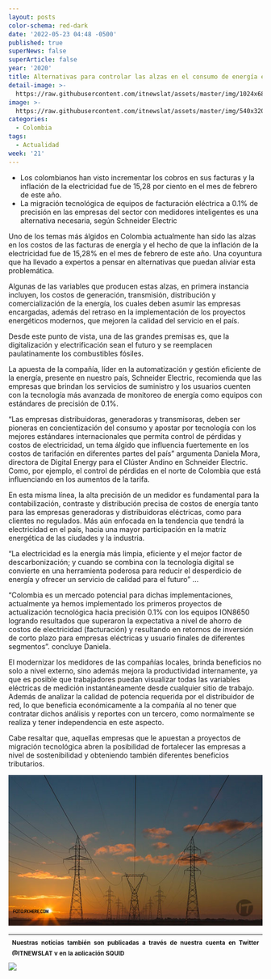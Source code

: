 ```yaml
---
layout: posts
color-schema: red-dark
date: '2022-05-23 04:48 -0500'
published: true
superNews: false
superArticle: false
year: '2020'
title: Alternativas para controlar las alzas en el consumo de energía en Colombia
detail-image: >-
  https://raw.githubusercontent.com/itnewslat/assets/master/img/1024x680/Electricidad-g.jpg
image: >-
  https://raw.githubusercontent.com/itnewslat/assets/master/img/540x320/Electricidad-p.jpg
categories:
  - Colombia
tags:
  - Actualidad
week: '21'
---
```

- Los colombianos han visto incrementar los cobros en sus facturas y la inflación de la electricidad fue de 15,28 por ciento en el mes de febrero de este año.
- La migración tecnológica de equipos de facturación eléctrica a 0.1% de precisión en las empresas del sector con medidores inteligentes es una alternativa necesaria, según Schneider Electric

Uno de los temas más álgidos en Colombia actualmente han sido las alzas en los costos de las facturas de energía y el hecho de que la inflación de la electricidad fue de 15,28% en el mes de febrero de este año. Una coyuntura que ha llevado a expertos a pensar en alternativas que puedan aliviar esta problemática.

Algunas de las variables que producen estas alzas, en primera instancia incluyen, los costos de generación, transmisión, distribución y comercialización de la energía, los cuales deben asumir las empresas encargadas, además del retraso en la implementación de los proyectos energéticos modernos, que mejoren la calidad del servicio en el país.

Desde este punto de vista, una de las grandes premisas es, que la digitalización y electrificación sean el futuro y se reemplacen paulatinamente los combustibles fósiles.

La apuesta de la compañía, líder en la automatización y gestión eficiente de la energía, presente en nuestro país, Schneider Electric, recomienda que las empresas que brindan los servicios de suministro y los usuarios cuenten con la tecnología más avanzada de monitoreo de energía como equipos con estándares de precisión de 0.1%.

“Las empresas distribuidoras, generadoras y transmisoras, deben ser pioneras en concientización del consumo y apostar por tecnología con los mejores estándares internacionales que permita control de pérdidas y costos de electricidad, un tema álgido que influencia fuertemente en los costos de tarifación en diferentes partes del país” argumenta Daniela Mora, directora de Digital Energy para el Clúster Andino en Schneider Electric. Como, por ejemplo, el control de pérdidas en el norte de Colombia que está influenciando en los aumentos de la tarifa.

En esta misma línea, la alta precisión de un medidor es fundamental para la contabilización, contraste y distribución precisa de costos de energía tanto para las empresas generadoras y distribuidoras eléctricas, como para clientes no regulados. Más aún enfocada en la tendencia que tendrá la electricidad en el país, hacia una mayor participación en la matriz energética de las ciudades y la industria.

“La electricidad es la energía más limpia, eficiente y el mejor factor de descarbonización; y cuando se combina con la tecnología digital se convierte en una herramienta poderosa para reducir el desperdicio de energía y ofrecer un servicio de calidad para el futuro” …

“Colombia es un mercado potencial para dichas implementaciones, actualmente ya hemos implementado los primeros proyectos de actualización tecnológica hacia precisión 0.1% con los equipos ION8650 logrando resultados que superaron la expectativa a nivel de ahorro de costos de electricidad (facturación) y resultando en retornos de inversión de corto plazo para empresas eléctricas y usuario finales de diferentes segmentos”. concluye Daniela.

El modernizar los medidores de las compañías locales, brinda beneficios no solo a nivel externo, sino además mejora la productividad internamente, ya que es posible que trabajadores puedan visualizar todas las variables eléctricas de medición instantáneamente desde cualquier sitio de trabajo. Además de analizar la calidad de potencia requerida por el distribuidor de red, lo que beneficia económicamente a la compañía al no tener que contratar dichos análisis y reportes con un tercero, como normalmente se realiza y tener independencia en este aspecto.

Cabe resaltar que, aquellas empresas que le apuestan a proyectos de migración tecnológica abren la posibilidad de fortalecer las empresas a nivel de sostenibilidad y obteniendo también diferentes beneficios tributarios.

![](https://raw.githubusercontent.com/itnewslat/assets/master/img/540x320/Electricidad-p.jpg)

<table style="height: 42px;" width="569">
<tbody>
<tr>
<td style="text-align: justify;"><sub><strong>Nuestras noticias también son publicadas a través de nuestra cuenta en Twitter <a href="https://twitter.com/itnewslat?lang=es">@ITNEWSLAT</a> y en la aplicación <a href="https://squidapp.co/en/">SQUID</a></strong></sub></td>
</tr>
</tbody>
</table>

<img src="https://tracker.metricool.com/c3po.jpg?hash=56f88a41e39ab42c063cc51676587a04"/>
